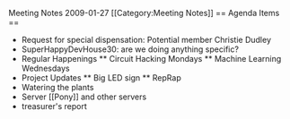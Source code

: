 Meeting Notes 2009-01-27 
 [[Category:Meeting Notes]]
== Agenda Items ==
* Request for special dispensation: Potential member Christie Dudley
* SuperHappyDevHouse30: are we doing anything specific?
* Regular Happenings
** Circuit Hacking Mondays
** Machine Learning Wednesdays
* Project Updates
** Big LED sign
** RepRap
* Watering the plants
* Server [[Pony]] and other servers
* treasurer's report